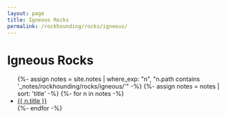 ```yaml
---
layout: page
title: Igneous Rocks
permalink: /rockhounding/rocks/igneous/
---
```


<h1>Igneous Rocks</h1>

<ul>
  {%- assign notes = site.notes | where_exp: "n", "n.path contains '_notes/rockhounding/rocks/igneous/'" -%}
  {%- assign notes = notes | sort: 'title' -%}
  {%- for n in notes -%}
    <li><a class="internal-link" href="{{ n.url | relative_url | uri_escape }}">{{ n.title }}</a></li>
  {%- endfor -%}
</ul>


